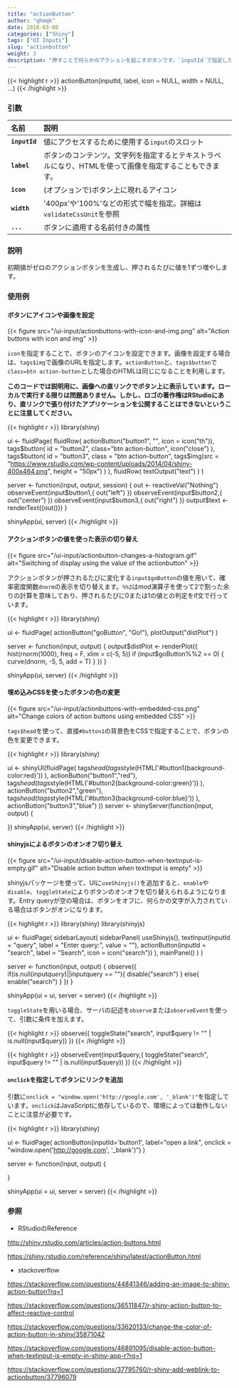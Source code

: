 ```yaml
---
title: "actionButton"
author: "qhmqk"
date: 2018-03-08
categories: ["Shiny"]
tags: ["UI Inputs"]
slug: "actionbutton"
weight: 3
description: "押すことで何らかのアクションを起こすボタンです。`inputId`で指定した値は、ボタンが押される前はNULLで、押された後に0になります。押されるたびに、値が1ずつ増加します。ボタンの押下に対応するコードは、serverで`observeEvent`や`eventReactive`内に記述します。"
---
```


{{< highlight r >}}
actionButton(inputId, label, icon = NULL, width = NULL, ...)
{{< /highlight >}}

### 引数

|名前|説明|
|:--|:--|
|**`inputId`**|値にアクセスするために使用する`input`のスロット|
|**`label`**|ボタンのコンテンツ。文字列を指定するとテキストラベルになり、HTMLを使って画像を指定することもできます。|
|**`icon`**|(オプションで)ボタン上に現れるアイコン|
|**`width`**|'400px'や'100%'などの形式で幅を指定。詳細は`validateCssUnit`を参照|
|**`...`**|ボタンに適用する名前付きの属性|

### 説明

初期値がゼロのアクションボタンを生成し、押されるたびに値を1ずつ増やします。

### 使用例

#### ボタンにアイコンや画像を設定

{{< figure src="/ui-input/actionbuttons-with-icon-and-img.png" alt="Action buttons with icon and img" >}}

`icon`を指定することで、ボタンのアイコンを設定できます。画像を設定する場合は、`tags$img`で画像のURLを指定します。`actionButton`と、`tags$button`で`class=btn action-button`とした場合のHTMLは同じになることを利用します。

**このコードでは説明用に、画像への直リンクでボタン上に表示しています。ローカルで実行する限りは問題ありません。しかし、ロゴの著作権はRStudioにあり、直リンクで張り付けたアプリケーションを公開することはできないということに注意してください。**

{{< highlight r >}}
library(shiny)

ui <- fluidPage(
  fluidRow(
    actionButton("button1", "", icon = icon("th")),
    tags$button(
      id = "button2",
      class="btn action-button",
      icon("close")
    ),
    tags$button(
      id = "button3",
      class = "btn action-button",
      tags$img(src = "https://www.rstudio.com/wp-content/uploads/2014/04/shiny-400x464.png",
               height = "50px")
    )
  ),
  fluidRow(
    textOutput("text")
  )
)

server <- function(input, output, session) {
  out <- reactiveVal("Nothing")
  observeEvent(input$button1,{
    out("left")
  })
  observeEvent(input$button2,{
    out("center")
  })
  observeEvent(input$button3,{
    out("right")
  })
  output$text <- renderText({out()})
}

shinyApp(ui, server)
{{< /highlight >}}

#### アクションボタンの値を使った表示の切り替え

{{< figure src="/ui-input/actionbutton-changes-a-histogram.gif" alt="Switching of display using the value of the actionbutton" >}}

アクションボタンが押されるたびに変化する`input$goButton`の値を用いて、確率密度関数`dnorm`の表示を切り替えます。`%%2`はmod演算子を使って2で割った余りの計算を意味しており、押されるたびに0または1の値との判定をif文で行っています。

{{< highlight r >}}
library(shiny)

ui <- fluidPage(
  actionButton("goButton", "Go!"),
  plotOutput("distPlot")
)

server <- function(input, output) {
  output$distPlot <- renderPlot({
    hist(rnorm(1000), freq = F, xlim = c(-5, 5))
    if (input$goButton%%2 == 0) {
      curve(dnorm, -5, 5, add = T)
    }
  })
}

shinyApp(ui, server)
{{< /highlight >}}

#### 埋め込みCSSを使ったボタンの色の変更

{{< figure src="/ui-input/actionbuttons-with-embedded-css.png" alt="Change colors of action buttons using embedded CSS" >}}

`tags$head`を使って、直接`#button1`の背景色をCSSで指定することで、ボタンの色を変更できます。

{{< highlight r >}}
library(shiny)

ui <- shinyUI(fluidPage(
  tags$head(
    tags$style(HTML('#button1{background-color:red}'))
  ),
  actionButton("button1","red"),
  tags$head(
    tags$style(HTML('#button2{background-color:green}'))
  ),
  actionButton("button2","green"),
  tags$head(
    tags$style(HTML('#button3{background-color:blue}'))
  ),
  actionButton("button3","blue")
))
server <- shinyServer(function(input, output) {
  
})
shinyApp(ui, server)
{{< /highlight >}}

#### shinyjsによるボタンのオンオフ切り替え

{{< figure src="/ui-input/disable-action-button-when-textinput-is-empty.gif" alt="Disable action button when textInput is empty" >}}

shinyjsパッケージを使って、UIに`useShinyjs()`を追加すると、`enable`や`disable`、`toggleState`によりボタンのオンオフを切り替えられるようになります。Entry queryが空の場合は、ボタンをオフに、何らかの文字が入力されている場合はボタンがオンになります。

{{< highlight r >}}
library(shiny)
library(shinyjs)

ui <- fluidPage(
  sidebarLayout(
    sidebarPanel(
      useShinyjs(),
      textInput(inputId = "query", label = "Enter query:", value = ""),
      actionButton(inputId = "search", label = "Search", icon = icon("search"))
    ),
    mainPanel()
  )
)

server <- function(input, output) {
  observe({
    if(is.null(input$query) || input$query == ""){
      disable("search")
    }
    else{
      enable("search")
    }
  })
}

shinyApp(ui = ui, server = server)
{{< /highlight >}}

`toggleState`を用いる場合、サーバの記述を`observe`または`observeEvent`を使って、引数に条件を加えます。

{{< highlight r >}}
observe({
  toggleState("search", input$query != "" | is.null(input$query))
})
{{< /highlight >}}

{{< highlight r >}}
observeEvent(input$query,{
  toggleState("search", input$query != "" | is.null(input$query))
})
{{< /highlight >}}

#### `onclick`を指定してボタンにリンクを追加

引数に`onclick = "window.open('http://google.com', '_blank')"`を指定しています。`onclick`はJavaScriptに依存しているので、環境によっては動作しないことに注意が必要です。

{{< highlight r >}}
library(shiny)

ui <- fluidPage(
  actionButton(inputId='button1', label="open a link", onclick = "window.open('http://google.com', '_blank')")
)

server <- function(input, output) {

}

shinyApp(ui = ui, server = server)
{{< /highlight >}}

### 参照

* RStudioのReference

http://shiny.rstudio.com/articles/action-buttons.html

https://shiny.rstudio.com/reference/shiny/latest/actionButton.html

* stackoverflow

https://stackoverflow.com/questions/44841346/adding-an-image-to-shiny-action-button?rq=1

https://stackoverflow.com/questions/36511847/r-shiny-action-button-to-affect-reactive-control

https://stackoverflow.com/questions/33620133/change-the-color-of-action-button-in-shiny/35871042

https://stackoverflow.com/questions/46891095/disable-action-button-when-textinput-is-empty-in-shiny-app-r?rq=1

https://stackoverflow.com/questions/37795760/r-shiny-add-weblink-to-actionbutton/37796079